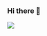 ### Hi there 👋

<p >
  <a href="https://github.com/andrewmcnamara?tab=repositories">
    <img
      align="center"
      src="https://github-readme-stats.vercel.app/api/top-langs/?username=andrewmcnamara&layout=compact&theme=dracula"
    />
  </a>
</p>


<!--
**andrewmcnamara/andrewmcnamara** is a ✨ _special_ ✨ repository because its `README.md` (this file) appears on your GitHub profile.

Here are some ideas to get you started:

- 🔭 I’m currently working on ...
- 🌱 I’m currently learning ...
- 👯 I’m looking to collaborate on ...
- 🤔 I’m looking for help with ...
- 💬 Ask me about ...
- 📫 How to reach me: ...
- 😄 Pronouns: ...
- ⚡ Fun fact: ...
-->
